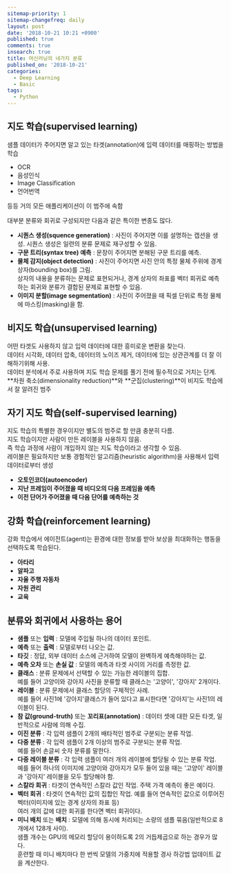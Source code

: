 ```yaml
---
sitemap-priority: 1
sitemap-changefreq: daily
layout: post
date: '2018-10-21 10:21 +0900'
published: true
comments: true
insearch: true
title: 머신러닝의 네가지 분류
published_on: '2018-10-21'
categories:
  - Deep Learning
  - Basic
tags:
  - Python
---
```

## 지도 학습(supervised learning)

샘플 데이터가 주어지면 알고 있는 타겟(annotation)에 입력 데이터를 매핑하는 방법을 학습
- OCR
- 음성인식
- Image Classification
- 언어번역

등등 거의 모든 애플리케이션이 이 범주에 속함

대부분 분류와 회귀로 구성되지만 다음과 같은 특이한 변종도 많다.

- **시퀀스 생성(squence generation)** : 사진이 주어지면 이를 설명하는 캡션을 생성. 시퀀스 생성은 일련의 분류 문제로 재구성할 수 있음.
- **구문 트리(syntax tree) 예측** : 문장이 주어지면 분해된 구문 트리를 예측.
- **물체 감지(object detection)** : 사진이 주어지면 사진 안의 특정 물체 주위에 경계 상자(bounding box)를 그림.  
상자의 내용을 분류하는 문제로 표현되거나, 경계 상자의 좌표를 벡터 회귀로 예측하는 회귀와 분류가 결합된 문제로 표현할 수 있음.
- **이미지 분할(image segmentation)** : 사진이 주어졌을 때 픽셀 단위로 특정 물체에 마스킹(masking)을 함.



## 비지도 학습(unsupervised learning)
어떤 타겟도 사용하지 않고 입력 데이터에 대한 흥미로운 변환을 찾는다.  
데이터 시각화, 데이터 압축, 데이터의 노이즈 제거, 데이터에 있는 상관관계를 더 잘 이해하기위해 사용.  
데이터 분석에서 주로 사용하며 지도 학습 문제를 풀기 전에 필수적으로 거치는 단계.  
**차원 축소(dimensionality reduction)**와 **군집(clustering)**이 비지도 학습에서 잘 알려진 범주

## 자기 지도 학습(self-supervised learning)
지도 학습의 특별한 경우이지만 별도의 범주로 할 만큼 충분히 다름.  
지도 학습이지만 사람이 만든 레이블을 사용하지 않음.  
즉 학습 과정에 사람이 개입하지 않는 지도 학습이라고 생각할 수 있음.  
레이블은 필요하지만 보통 경험적인 알고리즘(heuristic algorithm)을 사용해서 입력 데이터로부터 생성

- **오토인코더(autoencoder)**
- **지난 프레임이 주어졌을 때 비디오의 다음 프레임을 예측**
- **이전 단어가 주어졌을 때 다음 단어를 예측하는 것**

## 강화 학습(reinforcement learning)

강화 학습에서 에이전트(agent)는 환경에 대한 정보를 받아 보상을 최대화하는 행동을 선택하도록 학습된다.

- **아타리**
- **알파고**
- **자율 주행 자동차**
- **자원 관리**
- **교육**

## 분류와 회귀에서 사용하는 용어

- **샘플** 또는 **입력** : 모델에 주입될 하나의 데이터 포인트.
- **예측** 또는 **출력** : 모델로부터 나오는 값.
- **타깃** : 정답, 외부 데이터 소스에 근거하여 모델이 완벽하게 예측해야하는 값.
- **예측 오차** 또는 **손실 값** : 모델의 예측과 타겟 사이의 거리를 측정한 값.
- **클래스** : 분류 문제에서 선택할 수 있는 가능한 레이블의 집합.  
예를 들어 고양이와 강아지 사진을 분류할 때 클래스는 '고양이', '강아지' 2개이다.
- **레이블** : 분류 문제에서 클래스 할당의 구체적인 사례.  
예를 들어 사진1에 '강아지'클래스가 들어 있다고 표시한다면 '강아지'는 사진1의 레이블이 된다.
- **참 값(ground-truth)** 또는 **꼬리표(annotation)** : 데이터 셋에 대한 모든 타겟, 일반적으로 사람에 의해 수집.
- **이진 분류** : 각 입력 샘플이 2개의 배타적인 범주로 구분되는 분류 작업.
- **다중 분류** : 각 입력 샘플이 2개 이상의 범주로 구분되는 분류 작업.  
예를 들어 손글씨 숫자 분류를 말한다.
- **다중 레이블 분류** : 각 입력 샘플이 여러 개의 레이블에 할당될 수 있는 분류 작업.  
예를 들어 하나의 이미지에 고양이와 강아지가 모두 들어 있을 때는 '고양이' 레이블과 '강아지' 레이블을 모두 할당해야 함.
- **스칼라 회귀** : 타겟이 연속적인 스칼라 값인 작업. 주택 가격 예측이 좋은 예이다.
- **벡터 회귀** : 타겟이 연속적인 값의 집합인 작업. 예를 들어 연속적인 값으로 이루어진 벡터(이미지에 있는 경계 상자의 좌표 등)  
여러 개의 값에 대한 회귀를 한다면 벡터 회귀이다.
- **미니 배치** 또는 **배치** : 모델에 의해 동시에 처리되는 소량의 샘플 묶음(일반적으로 8개에서 128개 사이).  
샘플 개수는 GPU의 메모리 할당이 용이하도록 2의 거듭제곱으로 하는 경우가 많다.  
훈련할 때 미니 배치마다 한 번씩 모델의 가중치에 적용할 경사 하강법 업데이트 값을 계산한다.
